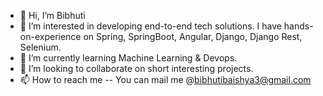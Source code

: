 - 👋 Hi, I’m Bibhuti
- 👀 I’m interested in developing end-to-end tech solutions. I have hands-on-experience on Spring, SpringBoot, Angular, Django, Django Rest, Selenium. 
- 🌱 I’m currently learning Machine Learning & Devops.
- 💞️ I’m looking to collaborate on short interesting projects. 
- 📫 How to reach me -- You can mail me @bibhutibaishya3@gmail.com

<!---
codingmonk6147/codingmonk6147 is a ✨ special ✨ repository because its `README.md` (this file) appears on your GitHub profile.
You can click the Preview link to take a look at your changes.
--->
